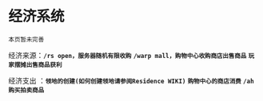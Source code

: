 # 经济系统

`本页暂未完善`

经济来源：**`/rs open，服务器随机有限收购`** **`/warp mall，购物中心收购商店出售商品`** **`玩家摆摊出售商品获利`**

经济支出 ：**`领地的创建(如何创建领地请参阅Residence WIKI)`** **`购物中心的商店消费`** **`/ah 购买拍卖商品`**
          
